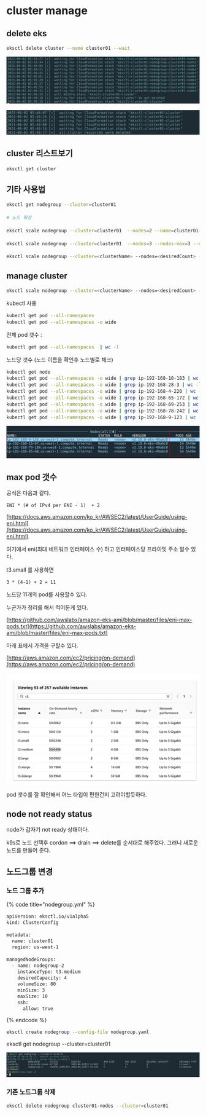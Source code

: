 # cluster manage

## delete eks

```bash
eksctl delete cluster --name cluster01 --wait
```

![](../../.gitbook/assets/2021-06-02-05-47-12.png)

![](../../.gitbook/assets/2021-06-02-05-53-17.png)

## cluster 리스트보기

```bash
eksctl get cluster
```

## 기타 사용법

```bash
eksctl get nodegroup --cluster=cluster01

# 노드 확장

eksctl scale nodegroup --cluster=cluster01  --nodes=2 --name=cluster01-nodes

eksctl scale nodegroup --cluster=cluster01  --nodes=3 --nodes-max=3 --name=cluster01-nodes

eksctl scale nodegroup --cluster=<clusterName> --nodes=<desiredCount> --name=<nodegroupName> [ --nodes-min=<minSize> ] [ --nodes-max=<maxSize> ]
```

## manage cluster

```bash
eksctl scale nodegroup --cluster=<clusterName> --nodes=<desiredCount> --name=<nodegroupName> [ --nodes-min=<minSize> ] [ --nodes-max=<maxSize> ]
```

kubectl 사용

```bash
kubectl get pod --all-namespaces
kubectl get pod --all-namespaces -o wide
```

전체 pod 갯수 :

```bash
kubectl get pod --all-namespaces  | wc -l
```

노드당 갯수 \(노드 이름을 확인후 노드별로 체크\)

```bash
kubectl get node
kubectl get pod --all-namespaces -o wide | grep ip-192-168-10-183 | wc -l
kubectl get pod --all-namespaces -o wide | grep ip-192-168-28-3 | wc -l
kubectl get pod --all-namespaces -o wide | grep ip-192-168-4-220 | wc -l
kubectl get pod --all-namespaces -o wide | grep ip-192-168-65-172 | wc -l
kubectl get pod --all-namespaces -o wide | grep ip-192-168-69-253 | wc -l
kubectl get pod --all-namespaces -o wide | grep ip-192-168-78-242 | wc -l
kubectl get pod --all-namespaces -o wide | grep ip-192-168-9-123 | wc -l
```

![노드당 Pod갯수](../../.gitbook/assets/manage-cluster-04.png)

## max pod 갯수

공식은 다음과 같다.

```text
ENI * (# of IPv4 per ENI - 1)  + 2
```

[https://docs.aws.amazon.com/ko_kr/AWSEC2/latest/UserGuide/using-eni.html](https://docs.aws.amazon.com/ko_kr/AWSEC2/latest/UserGuide/using-eni.html)

여기에서 eni\(최대 네트워크 인터페이스 수\) 하고 인터페이스당 프라이밋 주소 알수 있다.

t3.small 를 사용하면

```text
3 * (4-1) + 2 = 11
```

노드당 11개의 pod를 사용할수 있다.

누군가가 정리를 해서 적어둔게 있다.

[https://github.com/awslabs/amazon-eks-ami/blob/master/files/eni-max-pods.txt](https://github.com/awslabs/amazon-eks-ami/blob/master/files/eni-max-pods.txt)

아래 표에서 가격을 구할수 있다.

[https://aws.amazon.com/ec2/pricing/on-demand](https://aws.amazon.com/ec2/pricing/on-demand)

![](../../.gitbook/assets/2021-06-16-22-37-01.png)

pod 갯수를 잘 확인해서 어느 타입이 편한건지 고려야할듯하다.

## node not ready status

node가 갑자기 not ready 상태이다.

k9s로 노드 선택후 cordon ==&gt; drain ==&gt; delete를 순서대로 해주었다. 그러니 새로운 노드를 만들어 준다.

## 노드그룹 변경

### 노드 그룹 추가

{% code title="nodegroup.yml" %}

```text
apiVersion: eksctl.io/v1alpha5
kind: ClusterConfig

metadata:
  name: cluster01
  region: us-west-1

managedNodeGroups:
  - name: nodegroup-2
    instanceType: t3.medium
    desiredCapacity: 4
    volumeSize: 80
    minSize: 3
    maxSize: 10
    ssh:
      allow: true
```

{% endcode %}

```bash
eksctl create nodegroup --config-file nodegroup.yaml
```

eksctl get nodegroup --cluster=cluster01

![](../../.gitbook/assets/2021-06-22-10-24-55.png)

### 기존 노드그룹 삭제

```bash
eksctl delete nodegroup cluster01-nodes --cluster=cluster01
```
